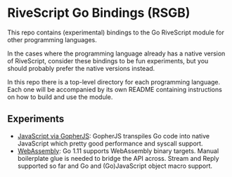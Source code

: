 # RiveScript Go Bindings (RSGB)

This repo contains (experimental) bindings to the Go RiveScript module for other
programming languages.

In the cases where the programming language already has a native version of
RiveScript, consider these bindings to be fun experiments, but you should
probably prefer the native versions instead.

In this repo there is a top-level directory for each programming language.
Each one will be accompanied by its own README containing instructions on how
to build and use the module.

## Experiments

* [JavaScript via GopherJS](js/): GopherJS transpiles Go code into native JavaScript
  which pretty good performance and syscall support.
* [WebAssembly](js-wasm/): Go 1.11 supports WebAssembly binary targets. Manual
  boilerplate glue is needed to bridge the API across. Stream and Reply supported
  so far and Go and (Go)JavaScript object macro support.
